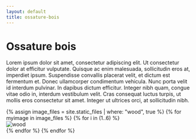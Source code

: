 ```yaml
---
layout: default
title: ossature-bois
---
```


<h1 class="text-center my-5">Ossature bois</h1>

<div class="text-center mb-5 mx-5">
  <p>Lorem ipsum dolor sit amet, consectetur adipiscing elit. Ut consectetur dolor at efficitur vulputate. Quisque ac enim malesuada, sollicitudin eros at, imperdiet ipsum. Suspendisse convallis placerat velit, et dictum est fermentum et. Donec ullamcorper condimentum vehicula. Nunc porta velit id interdum pulvinar. In dapibus dictum efficitur. Integer nibh quam, congue vitae odio in, interdum vestibulum velit. Cras consequat luctus turpis, ut mollis eros consectetur sit amet. Integer ut ultrices orci, at sollicitudin nibh.</p>
</div>

<div class="row mx-5 mb-5">
  {% assign image_files = site.static_files | where: "wood", true %}
  {% for myimage in image_files %}
    {% for i in (1..6) %}
      <div class="col-12 col-md-6 col-lg-4 mb-3">
        <img src="{{ myimage.path }}" class="img-fluid" alt="wood"/>
      </div>
    {% endfor %}
  {% endfor %}
</div>